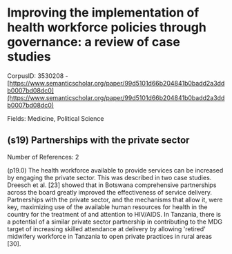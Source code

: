 # Improving the implementation of health workforce policies through governance: a review of case studies

CorpusID: 3530208 - [https://www.semanticscholar.org/paper/99d5101d66b204841b0badd2a3ddb0007bd08dc0](https://www.semanticscholar.org/paper/99d5101d66b204841b0badd2a3ddb0007bd08dc0)

Fields: Medicine, Political Science

## (s19) Partnerships with the private sector
Number of References: 2

(p19.0) The health workforce available to provide services can be increased by engaging the private sector. This was described in two case studies. Dreesch et al. [23] showed that in Botswana comprehensive partnerships across the board greatly improved the effectiveness of service delivery. Partnerships with the private sector, and the mechanisms that allow it, were key, maximizing use of the available human resources for health in the country for the treatment of and attention to HIV/AIDS. In Tanzania, there is a potential of a similar private sector partnership in contributing to the MDG target of increasing skilled attendance at delivery by allowing 'retired' midwifery workforce in Tanzania to open private practices in rural areas [30].
